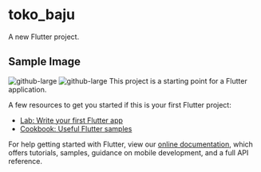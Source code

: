 # toko_baju

A new Flutter project.

## Sample Image
![github-large](https://github.com/anwar907/Flutter-Toko-Baju/blob/master/img/home.png)
![github-large](https://github.com/anwar907/Flutter-Toko-Baju/blob/master/img/detail.png)
This project is a starting point for a Flutter application.

A few resources to get you started if this is your first Flutter project:

- [Lab: Write your first Flutter app](https://flutter.dev/docs/get-started/codelab)
- [Cookbook: Useful Flutter samples](https://flutter.dev/docs/cookbook)

For help getting started with Flutter, view our
[online documentation](https://flutter.dev/docs), which offers tutorials,
samples, guidance on mobile development, and a full API reference.
